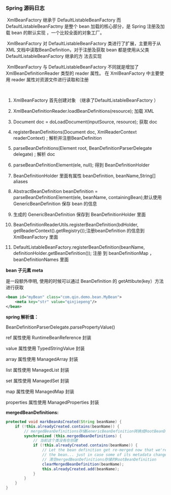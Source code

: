 ### Spring 源码日志

​		XmlBeanFactory 继承于 DefaultListableBeanFactory 而 DefaultListableBeanFactmy 是整个 bean 加载的核心部分，是 Spring 注册及加载 bean 的默认实现 ，一个比较全面的对象工厂。

​		XmlBeanFactory  对 DefaultListableBeanFactory 类进行了扩展，主要用于从 XML 文档中读取BeanDefinition，对于注册及获取 bean 都是使用从父类 DefaultListableBeanFactory 继承的方 法去实现

​		XmlBeanFactory  与 DefaultListableBeanFactory  不同就是增加了 XmlBeanDefinitionReader 类型的 reader 属性。 在 XmlBeanFactory   中主要使用 reader 属性对资源文件进行读取和注册

​		



1. XmlBeanFactory 首先创建对象 （继承了DefaultListableBeanFactory   ）

2. XmlBeanDefinitionReader.loadBeanDefinitions(resource); 加载 XML 

3. Document doc = doLoadDocument(inputSource, resource); 获取 doc

4. registerBeanDefinitions(Document doc, XmlReaderContext readerContext) ; 解析并注册BeanDefinition

5. parseBeanDefinitions(Element root, BeanDefinitionParserDelegate delegate) ; 解析 doc

6. parseBeanDefinitionElement(ele, null);  得到 BeanDefinitionHolder

7. BeanDefinitionHolder 里面有属性 beanDefinition, beanName,String[] aliases

8. AbstractBeanDefinition beanDefinition = parseBeanDefinitionElement(ele, beanName, containingBean);默认使用 GenericBeanDefinition 保存 bean 的信息

9. 生成的  GenericBeanDefinition  保存到 BeanDefinitionHolder  里面

10. BeanDefinitionReaderUtils.registerBeanDefinition(bdHolder, getReaderContext().getRegistry());注册beanDefinition 的信息到 XmlBeanFactory 里面

11. DefaultListableBeanFactory.registerBeanDefinition(beanName, definitionHolder.getBeanDefinition()); 注册 到 beanDefinitionMap ，beanDefinitionNames 里面

    
    
    

**bean 子元素 meta** 

是一段额外申明, 使用的时候可以通过 BeanDefinition 的 getAttibute(key）方法进行获取

```xml
<bean id="myBean" class="com.qin.demo.bean.MyBean">
    <meta key="str" value="qinjiepeng"/>
</bean>
```

**spring 解析值：**

BeanDefinitionParserDelegate.parsePropertyValue() 

ref  属性使用 RuntimeBeanReference 封装

value 属性使用 TypedStringValue 封装

array 属性使用 ManagedArray 封装

list 属性使用 ManagedList 封装

set 属性使用 ManagedSet 封装

map 属性使用 ManagedMap 封装

properties 属性使用 ManagedProperties 封装

**mergedBeanDefinitions:**

```java
protected void markBeanAsCreated(String beanName) {
    if (!this.alreadyCreated.contains(beanName)) {
        // mergedBeanDefinitions存储GenericBeanDefinition转换成RootBeanDefinition的东西    
        synchronized (this.mergedBeanDefinitions) {
            // 当前这个类没有在创建 
            if (!this.alreadyCreated.contains(beanName)) {
                // Let the bean definition get re-merged now that we're actually creating
                // the bean... just in case some of its metadata changed in the meantime.
                // 清空mergedBeanDefinitions存储的RootBeanDefinition
                clearMergedBeanDefinition(beanName);
                this.alreadyCreated.add(beanName);
            }
        }
    }
}
```